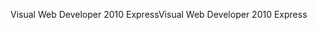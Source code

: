 <span data-ttu-id="d729d-101">Visual Web Developer 2010 Express</span><span class="sxs-lookup"><span data-stu-id="d729d-101">Visual Web Developer 2010 Express</span></span>